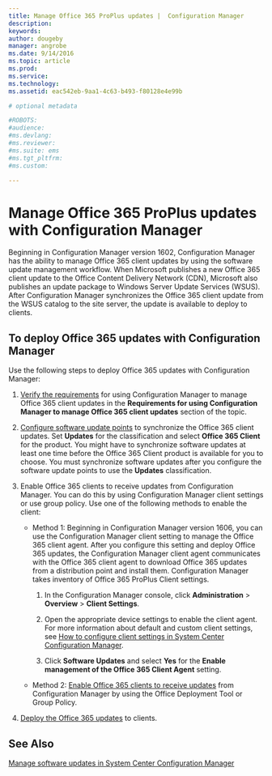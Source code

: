 ```yaml
---
title: Manage Office 365 ProPlus updates |  Configuration Manager
description:
keywords:
author: dougeby
manager: angrobe
ms.date: 9/14/2016
ms.topic: article
ms.prod:
ms.service:
ms.technology:
ms.assetid: eac542eb-9aa1-4c63-b493-f80128e4e99b

# optional metadata

#ROBOTS:
#audience:
#ms.devlang:
#ms.reviewer:
#ms.suite: ems
#ms.tgt_pltfrm:
#ms.custom:

---
```


# Manage Office 365 ProPlus updates with Configuration Manager
Beginning in Configuration Manager version 1602, Configuration Manager has the ability to manage Office 365 client updates by using the software update management workflow. When Microsoft publishes a new Office 365 client update to the Office Content Delivery Network (CDN), Microsoft also publishes an update package to Windows Server Update Services (WSUS). After Configuration Manager synchronizes the Office 365 client update from the WSUS catalog to the site server, the update is available to deploy to clients.

## To deploy Office 365 updates with Configuration Manager
Use the following steps to deploy Office 365 updates with Configuration Manager:

1.  [Verify the requirements](https://technet.microsoft.com/library/mt628083.aspx) for using Configuration Manager to manage Office 365 client updates in the **Requirements for using Configuration Manager to manage Office 365 client updates** section of the topic.  

2.  [Configure software update points](https://technet.microsoft.com/library/mt612804.aspx) to synchronize the Office 365 client updates. Set **Updates** for the classification and select **Office 365 Client** for the product. You might have to synchronize software updates at least one time before the Office 365 Client product is available for you to choose. You must synchronize software updates after you configure the software update points to use the **Updates** classification.  

3.  Enable Office 365 clients to receive updates from Configuration Manager. You can do this by using Configuration Manager client settings or use group policy. Use one of the following methods to enable the client:  
    - Method 1: Beginning in Configuration Manager version 1606, you can use the Configuration Manager client setting to manage the Office 365 client agent. After you configure this setting and deploy Office 365 updates, the Configuration Manager client agent communicates with the Office 365 client agent to download Office 365 updates from a distribution point and install them. Configuration Manager takes inventory of Office 365 ProPlus Client settings.
      1.  In the Configuration Manager console, click **Administration** > **Overview** > **Client Settings**.  

      2.  Open the appropriate device settings to enable the client agent. For more information about default and custom client settings, see [How to configure client settings in System Center Configuration Manager](../../core/clients/deploy/configure-client-settings.md).  

      3.  Click **Software Updates** and select **Yes** for the **Enable management of the Office 365 Client Agent** setting.  

    - Method 2: [Enable Office 365 clients to receive updates](https://technet.microsoft.com/library/mt628083.aspx) from Configuration Manager by using the Office Deployment Tool or Group Policy.  

4. [Deploy the Office 365 updates](https://technet.microsoft.com/library/mt613209.aspx#BKMK_SUMDeploy) to clients.  


## See Also
[Manage software updates in System Center Configuration Manager](../../sum/deploy-use/manage-software-updates.md)

